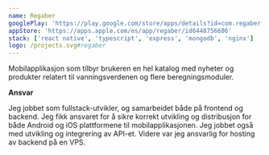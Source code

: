 ```yaml
---
name: Regaber
googlePlay: 'https://play.google.com/store/apps/details?id=com.regaber'
appStore: 'https://apps.apple.com/es/app/regaber/id6448756686'
stack: ['react native', 'typescript', 'express', 'mongodb', 'nginx']
logo: /projects.svg#regaber
---
```


Mobilapplikasjon som tilbyr brukeren en hel katalog med nyheter og produkter relatert
til vanningsverdenen og flere beregningsmoduler.

<b>Ansvar</b>

Jeg jobbet som fullstack-utvikler, og samarbeidet både på frontend og backend. Jeg
fikk ansvaret for å sikre korrekt utvikling og distribusjon for både Android og iOS
plattformene til mobilapplikasjonen. Jeg jobbet også med utvikling og integrering av
API-et. Videre var jeg ansvarlig for hosting av backend på en VPS.
